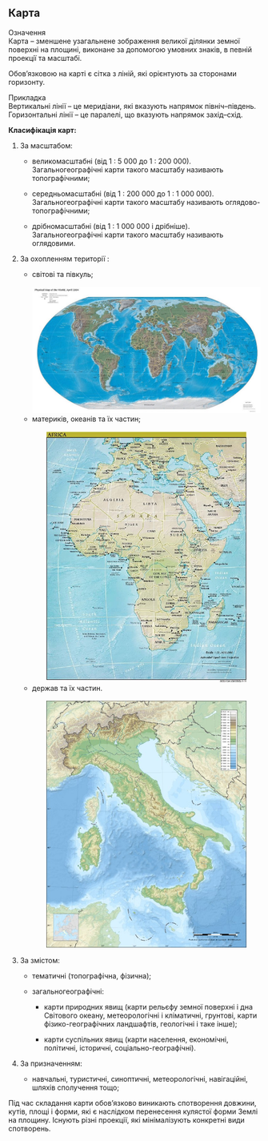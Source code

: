 Карта
-----

<div class="eoz-wrap">
<span class="eoz">Означення</span>
<div class="eoz-text">
Карта – зменшене узагальнене зображення великої дiлянки земної поверхнi на площинi, виконане за допомогою умовних знакiв, в
певнiй проекцiї та масштабi.
</div>
</div>


Обов’язковою на карті є сітка з ліній, які орієнтують за сторонами
горизонту.

<div class="ebio-wrap">
<span class="ebio">Прикладка</span>
<div class="ebio-text">
Вертикальні лінії – це <span class="p1">меридіани</span>, які вказують напрямок північ–південь.<br> 
Горизонтальні лінії – це <span class="p1">паралелі</span>, що вказують напрямок захід–схід.
</div>
</div>



**Класифікація карт:**

1.  За масштабом:

    -   великомасштабні (від 1 : 5 000 до 1 : 200 000).
        Загальногеографічні карти такого масштабу називають
        топографічними;

    -   середньомасштабні (від 1 : 200 000 до 1 : 1 000 000).
        Загальногеографічні карти такого масштабу називають
        оглядово-топографічними;

    -   дрібномасштабні (від 1 : 1 000 000 і дрібніше).
        Загальногеографічні карти такого масштабу називають оглядовими.

2.  За охопленням території :

<ul><ul><li>світові та півкуль;</li><br/>
<div align="center">
<img src="1.jpg" width="700">
</div>

<li>материків, океанів та їх частин;</li><br/>
<div align="center">
<img src="2.jpg" width="400">
</div>

<li>держав та їх частин.</li><br/>
<div align="center">
<img src="Eric_Gaba.jpg" width="400">
</div>
</ul>
</ul>


3.  За змістом:

    -   тематичні (топографічна, фізична);

    -   загальногеографічні:

        -   карти природних явищ (карти рельєфу земної поверхні і дна Світового океану, метеорологічні і кліматичні, грунтові, карти фізико-географічних ландшафтів, геологічні і таке інше);

        -   карти суспільних явищ (карти населення, економічні, політичні, історичні, соціально-географічні).

4.  За призначенням:

    -   навчальні, туристичні, синоптичні, метеорологічні, навігаційні,
        шляхів сполучення тощо;

Під час складання карти обов’язково виникають спотворення довжини,
кутів, площі і форми, які є наслідком перенесення кулястої форми Землі
на площину. Існують різні проекції, які мінімалізують конкретні види
спотворень.
